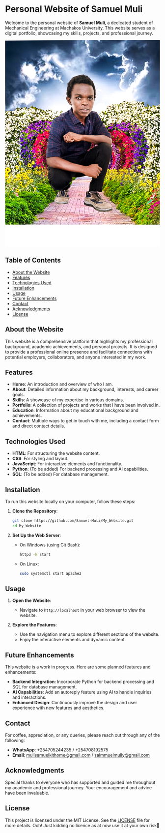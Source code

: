 # Personal Website of Samuel Muli

Welcome to the personal website of **Samuel Muli**, a dedicated student of Mechanical Engineering at Machakos University. This website serves as a digital portfolio, showcasing my skills, projects, and professional journey.

![Samuel Muli](images/profile-1.jpeg)

## Table of Contents

- [About the Website](#about-the-website)
- [Features](#features)
- [Technologies Used](#technologies-used)
- [Installation](#installation)
- [Usage](#usage)
- [Future Enhancements](#future-enhancements)
- [Contact](#contact)
- [Acknowledgments](#acknowledgments)
- [License](#license)

## About the Website

This website is a comprehensive platform that highlights my professional background, academic achievements, and personal projects. It is designed to provide a professional online presence and facilitate connections with potential employers, collaborators, and anyone interested in my work.

## Features

- **Home**: An introduction and overview of who I am.
- **About**: Detailed information about my background, interests, and career goals.
- **Skills**: A showcase of my expertise in various domains.
- **Portfolio**: A collection of projects and works that I have been involved in.
- **Education**: Information about my educational background and achievements.
- **Contact**: Multiple ways to get in touch with me, including a contact form and direct contact details.

## Technologies Used

- **HTML**: For structuring the website content.
- **CSS**: For styling and layout.
- **JavaScript**: For interactive elements and functionality.
- **Python**: (To be added) For backend processing and AI capabilities.
- **SQL**: (To be added) For database management.

## Installation

To run this website locally on your computer, follow these steps:

1. **Clone the Repository**:
   ```bash
   git clone https://github.com/Samuel-Muli/My_Website.git
   cd My_Website
   ```

2. **Set Up the Web Server**:
   - On Windows (using Git Bash):
     ```bash
     httpd -k start
     ```
   - On Linux:
     ```bash
     sudo systemctl start apache2
     ```

## Usage

1. **Open the Website**:
   - Navigate to `http://localhost` in your web browser to view the website.

2. **Explore the Features**:
   - Use the navigation menu to explore different sections of the website.
   - Enjoy the interactive elements and dynamic content.

## Future Enhancements

This website is a work in progress. Here are some planned features and enhancements:

- **Backend Integration**: Incorporate Python for backend processing and SQL for database management.
- **AI Capabilities**: Add an autoreply feature using AI to handle inquiries and interactions.
- **Enhanced Design**: Continuously improve the design and user experience with new features and aesthetics.

## Contact

For coffee, appreciation, or any queries, please reach out through any of the following:

- **WhatsApp**: +254705244235 / +254708192575
- **Email**: mulisamuelkithome@gmail.com / salmmuelmully@gmail.com

## Acknowledgments

Special thanks to everyone who has supported and guided me throughout my academic and professional journey. Your encouragement and advice have been invaluable.

## License

This project is licensed under the MIT License. See the [LICENSE](LICENSE) file for more details.
Ooh! Just kidding no licence as at now use it at your own risk🦜
